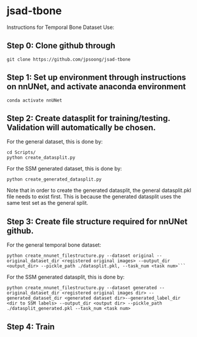# jsad-tbone

Instructions for Temporal Bone Dataset Use:

## Step 0: Clone github through
```
git clone https://github.com/jpsoong/jsad-tbone
```

## Step 1: Set up environment through instructions on nnUNet, and activate anaconda environment
```
conda activate nnUNet
```
## Step 2: Create datasplit for training/testing. Validation will automatically be chosen. 

For the general dataset, this is done by:
```
cd Scripts/
python create_datasplit.py
```
For the SSM generated dataset, this is done by:
```
python create_generated_datasplit.py
```
Note that in order to create the generated datasplit, the general datasplit.pkl file needs to exist first. This is because the generated datasplit uses the same test set as the general split.

## Step 3: Create file structure required for nnUNet github. 
For the general temporal bone dataset:
```
python create_nnunet_filestructure.py --dataset original --original_dataset_dir <registered original images> --output_dir <output_dir> --pickle_path ./datasplit.pkl, --task_num <task num>```
```
For the SSM generated datasplit, this is done by:
```
python create_nnunet_filestructure.py --dataset generated --original_dataset_dir <registered original images dir> --generated_dataset_dir <generated dataset dir>--generated_label_dir <dir to SSM labels> --output_dir <output dir> --pickle_path ./datasplit_generated.pkl --task_num <task num>
```

## Step 4: Train

